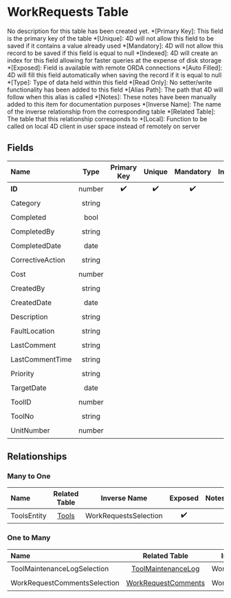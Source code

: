 ﻿# WorkRequests Table
No description for this table has been created yet.
*[Primary Key]: This field is the primary key of the table
*[Unique]: 4D will not allow this field to be saved if it contains a value already used
*[Mandatory]: 4D will not allow this record to be saved if this field is equal to null
*[Indexed]: 4D will create an index for this field allowing for faster queries at the expense of disk storage
*[Exposed]: Field is available with remote ORDA connections
*[Auto Filled]: 4D will fill this field automatically when saving the record if it is equal to null
*[Type]: Type of data held within this field
*[Read Only]: No setter/write functionality has been added to this field
*[Alias Path]: The path that 4D will follow when this alias is called
*[Notes]: These notes have been manually added to this item for documentation purposes
*[Inverse Name]: The name of the inverse relationship from the corresponding table
*[Related Table]: The table that this relationship corresponds to
*[Local]: Function to be called on local 4D client in user space instead of remotely on server
## Fields
|Name|Type|Primary Key|Unique|Mandatory|Indexed|Exposed|Auto Filled|Notes|
|:---|:---:|:---:|:---:|:---:|:---:|:---:|:---:|:---:|
|**ID**|number|✔️|✔️|✔️|✔️|✔️|✔️||
|Category|string||||✔️|✔️|||
|Completed|bool||||✔️|✔️|||
|CompletedBy|string|||||✔️|||
|CompletedDate|date|||||✔️|||
|CorrectiveAction|string|||||✔️|||
|Cost|number|||||✔️|||
|CreatedBy|string|||||✔️|||
|CreatedDate|date|||||✔️|||
|Description|string|||||✔️|||
|FaultLocation|string|||||✔️|||
|LastComment|string|||||✔️|||
|LastCommentTime|string|||||✔️|||
|Priority|string|||||✔️|||
|TargetDate|date|||||✔️|||
|ToolID|number|||||✔️|||
|ToolNo|string||||✔️|✔️|||
|UnitNumber|number|||||✔️|||
## Relationships
### Many to One
|Name|Related Table|Inverse Name|Exposed|Notes|
|:---|:---:|:---:|:---:|:---:|
|ToolsEntity|[Tools](Tools.md)|WorkRequestsSelection|✔️||
### One to Many
|Name|Related Table|Inverse Name|Exposed|Notes|
|:---|:---:|:---:|:---:|:---:|
|ToolMaintenanceLogSelection|[ToolMaintenanceLog](ToolMaintenanceLog.md)|WorkRequestsEntity|✔️||
|WorkRequestCommentsSelection|[WorkRequestComments](WorkRequestComments.md)|WorkRequestsEntity|✔️||
